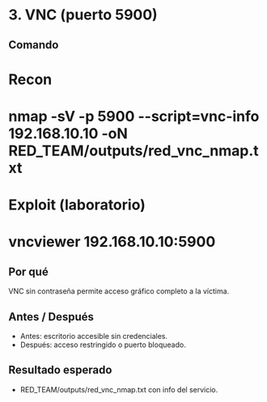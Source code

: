 # 3. VNC (puerto 5900)

## Comando
# Recon
# nmap -sV -p 5900 --script=vnc-info 192.168.10.10 -oN RED_TEAM/outputs/red_vnc_nmap.txt
# Exploit (laboratorio)
# vncviewer 192.168.10.10:5900

## Por qué
VNC sin contraseña permite acceso gráfico completo a la víctima.

## Antes / Después
- Antes: escritorio accesible sin credenciales.  
- Después: acceso restringido o puerto bloqueado.

## Resultado esperado
- RED_TEAM/outputs/red_vnc_nmap.txt con info del servicio.
